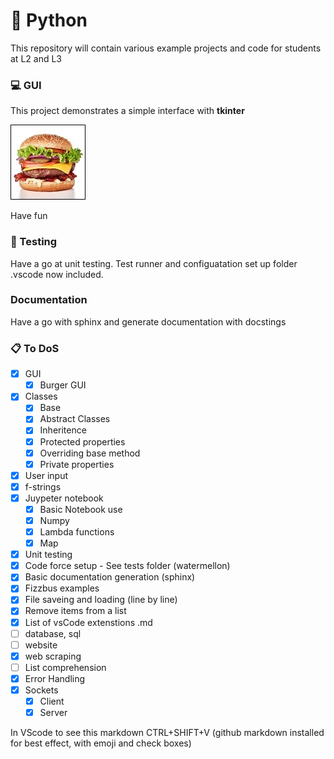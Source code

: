 # :rocket: Python 

This repository will contain various example projects and code for students at L2 and L3

### :computer: GUI

This project demonstrates a simple interface with **tkinter** 

![Image of Project](gui/burger.jpg)
 
Have fun 

### :test_tube: Testing

Have a go at unit testing. Test runner and configuatation set up folder .vscode now included.

### Documentation

Have a go with sphinx and generate documentation with docstings

### :clipboard: To DoS

- [x] GUI
    - [x] Burger GUI
- [x] Classes
    - [x] Base
    - [x] Abstract Classes
    - [x] Inheritence
    - [x] Protected properties
    - [x] Overriding base method
    - [x] Private properties
- [x] User input
- [x] f-strings
- [x] Juypeter notebook
    - [x] Basic Notebook use
    - [x] Numpy
    - [x] Lambda functions
    - [x] Map
- [x] Unit testing
- [x] Code force setup - See tests folder (watermellon)
- [x] Basic documentation generation (sphinx)
- [x] Fizzbus examples
- [x] File saveing and loading (line by line)
- [x] Remove items from a list
- [x] List of vsCode extenstions .md
- [ ] database, sql
- [ ] website
- [x] web scraping
- [ ] List comprehension
- [x] Error Handling
- [x] Sockets
    - [x] Client
    - [x] Server

In VScode to see this markdown CTRL+SHIFT+V
(github markdown installed for best effect, with emoji and check boxes)